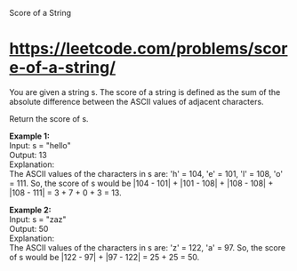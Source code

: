 Score of a String
# https://leetcode.com/problems/score-of-a-string/

You are given a string s. The score of a string is defined as the sum of the absolute difference between the ASCII values of adjacent characters.

Return the score of s.

<b>Example 1:</b>\
Input: s = "hello"\
Output: 13\
Explanation:\
The ASCII values of the characters in s are: 'h' = 104, 'e' = 101, 'l' = 108, 'o' = 111. So, the score of s would be |104 - 101| + |101 - 108| + |108 - 108| + |108 - 111| = 3 + 7 + 0 + 3 = 13.

<b>Example 2:</b>\
Input: s = "zaz"\
Output: 50\
Explanation:\
The ASCII values of the characters in s are: 'z' = 122, 'a' = 97. So, the score of s would be |122 - 97| + |97 - 122| = 25 + 25 = 50.